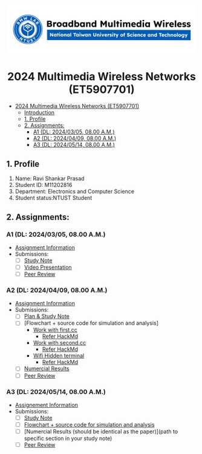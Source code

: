 ![](./assets/lab-logo.jpg)

# <center> 2024 Multimedia Wireless Networks (ET5907701) </center>

- [ 2024 Multimedia Wireless Networks (ET5907701) ](#-2024-multimedia-wireless-networks-et5907701-)
  - [Introduction](#introduction)
  - [1. Profile](#1-profile)
  - [2. Assignments:](#2-assignments)
    - [A1 (DL: 2024/03/05, 08.00 A.M.)](#a1-dl-20240305-0800-am)
    - [A2 (DL: 2024/04/09, 08.00 A.M.)](#a2-dl-20240409-0800-am)
    - [A3 (DL: 2024/05/14, 08.00 A.M.)](#a3-dl-20240514-0800-am)


## 1. Profile
1. Name: Ravi Shankar Prasad
2. Student ID: M11202816
3. Department: Electronics and Computer Science
4. Student status:NTUST Student

## 2. Assignments:

### A1 (DL: 2024/03/05, 08.00 A.M.)
- [Assignment Information](https://github.com/bmw-ece-ntust/multimedia-wireless-network?tab=readme-ov-file#a1-deadline-35-0800-am)
- Submissions:
  - [ ] [Study Note](https://github.com/bmw-ece-ntust/multimedia-wireless-network/blob/2024-M11202816-Ravi-Shankar/Assignment1.md)
  - [ ] [Video Presentation](https://youtu.be/c6oGC3aT2iA)
  - [ ] [Peer Review](https://forms.gle/tPVAdfAc4hBiUtg88)

### A2 (DL: 2024/04/09, 08.00 A.M.)
- [Assignment Information](https://github.com/bmw-ece-ntust/multimedia-wireless-network?tab=readme-ov-file#a2-deadline-49-0800-am)
- Submissions:
  - [ ] [Plan & Study Note](https://drive.google.com/file/d/1Mns6zjOmNjNzg1qCu62RV4okvQLyQEr9/view?usp=drive_link)
  - [ ] [Flowchart + source code for simulation and analysis]
    - [Work with first.cc](https://github.com/bmw-ece-ntust/multimedia-wireless-network/tree/2024-M11202816-Ravi-Shankar/First.cc)
      - [Refer HackMd](https://hackmd.io/@ravishankar/SkhsNHakA)
    - [Work with second.cc](https://github.com/bmw-ece-ntust/multimedia-wireless-network/tree/2024-M11202816-Ravi-Shankar/Second.cc)
      - [Refer HackMd](https://hackmd.io/@ravishankar/SkYgbIAy0)
    - [Wifi Hidden terminal](https://github.com/bmw-ece-ntust/multimedia-wireless-network/blob/2024-M11202816-Ravi-Shankar/WifiHiddenNodes/WifihiddenNode.md)
      - [Refer HackMd](https://hackmd.io/@ravishankar/HJuSdNbgC)
  - [ ] [Numercial Results](https://drive.google.com/file/d/1fiqYVnd8k_ZDw5_d2rTmAHv16rJ3Wg6v/view?usp=sharing)
  - [ ] [Peer Review](https://forms.gle/njd22Apu7ZGTbKzJ7)

### A3 (DL: 2024/05/14, 08.00 A.M.)
- [Assignement Information](https://github.com/bmw-ece-ntust/multimedia-wireless-network/blob/2024-M11202816-Ravi-Shankar/Assignment3/Assignment%203.md)
- Submissions:
  - [ ] [Study Note](https://github.com/bmw-ece-ntust/multimedia-wireless-network/blob/2024-M11202816-Ravi-Shankar/Assignment%203.md)
  - [ ] [Flowchart + source code for simulation and analysis](https://github.com/bmw-ece-ntust/multimedia-wireless-network/blob/2024-M11202816-Ravi-Shankar/Assignment3/sourcecode.c)
  - [ ] [Numercial Results (should be identical as the paper)](path to specific section in your study note)
  - [ ] [Peer Review](https://forms.gle/yVtjYqxZyRgcjbeE8)
